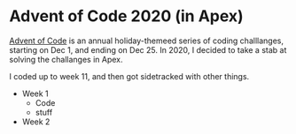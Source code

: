 # Advent of Code 2020 (in Apex)

[Advent of Code](https://adventofcode.com/) is an annual holiday-themeed series of coding challlanges, starting on Dec 1, and ending on Dec 25. In 2020, I decided to take a stab at solving the challanges in Apex.

I coded up to week 11, and then got sidetracked with other things.

- Week 1
  - Code
  - stuff
- Week 2

